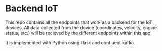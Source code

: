 # Backend IoT

This repo contains all the endpoints that work as a backend for the IoT devices.
All data collected from the device (coordinates, velocity, engine status, etc.)
will be recieved by the different endpoints within this app.

It is implemented with Python using flask and confluent kafka.
